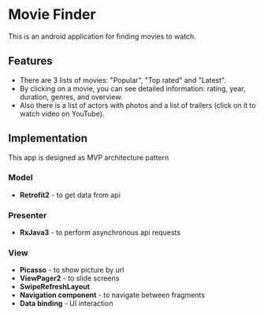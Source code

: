 # Movie Finder
This is an android application for finding movies to watch.

## Features
* There are 3 lists of movies: "Popular", "Top rated" and "Latest".
* By clicking on a movie, you can see detailed information: rating, year, duration, genres, and overview. 
* Also there is a list of actors with photos and a list of trailers (click on it to watch video on YouTube).

## Implementation
This app is designed as MVP architecture pattern

### Model
 * __Retrofit2__ - to get data from api

### Presenter
* __RxJava3__ - to perform asynchronous api requests

### View
* __Picasso__ - to show picture by url
* __ViewPager2__ - to slide screens
* __SwipeRefreshLayout__
* __Navigation component__ - to navigate between fragments
* __Data binding__ - UI interaction
